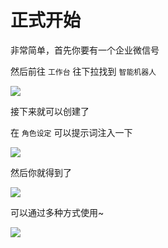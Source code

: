 
# 正式开始

非常简单，首先你要有一个企业微信号

然后前往 `工作台` 往下拉找到 `智能机器人` 

![](../assets/images/2025-08-07-04-12-05-e290f1322ccb6a32082cad8d44017ba4.jpg)

接下来就可以创建了

在 `角色设定` 可以提示词注入一下

![](../assets/images/2025-08-07-04-13-32-13b847d4e4e01c1780dbf18828172ebe_720.jpg)

然后你就得到了

![](../assets/images/2025-08-07-04-13-46-b3720dc7d5946e995cbf6df189d02677.jpg)

可以通过多种方式使用~

![](../assets/images/2025-08-07-04-14-58-d5ad87ab42f14ccbc220bf91ba5ec5d6.jpg)
